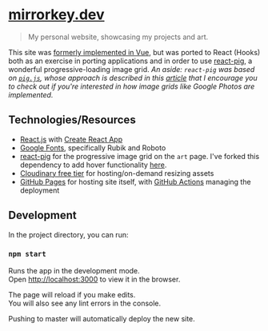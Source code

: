 # [mirrorkey.dev](https://mirrorkey.dev)

> My personal website, showcasing my projects and art.

This site was [formerly implemented in Vue](https://github.com/mirrorkeydev/mirrorkeydev.github.io-vue), but was ported to React (Hooks) both as an exercise in porting applications and in order to use [react-pig](https://github.com/nickmcmillan/react-pig), a wonderful progressive-loading image grid.
_An aside: `react-pig` was based on [`pig.js`](https://github.com/schlosser/pig.js/), whose approach is described in this [article](https://medium.com/@danrschlosser/building-the-image-grid-from-google-photos-6a09e193c74a#.n90ccpr8r) that I encourage you to check out if you're interested in how image grids like Google Photos are implemented._

## Technologies/Resources
- [React.js](https://reactjs.org/) with [Create React App](https://github.com/facebook/create-react-app)
- [Google Fonts](https://fonts.google.com/), specifically Rubik and Roboto
- [react-pig](https://github.com/nickmcmillan/react-pig) for the progressive image grid on the `art` page. I've forked this dependency to add hover functionality [here](https://github.com/mirrorkeydev/react-pig).
- [Cloudinary free tier](https://cloudinary.com/) for hosting/on-demand resizing assets
- [GitHub Pages](https://pages.github.com/) for hosting site itself, with [GitHub Actions](https://github.com/features/actions) managing the deployment

## Development

In the project directory, you can run:

### `npm start`

Runs the app in the development mode.\
Open [http://localhost:3000](http://localhost:3000) to view it in the browser.

The page will reload if you make edits.\
You will also see any lint errors in the console.

Pushing to master will automatically deploy the new site.
